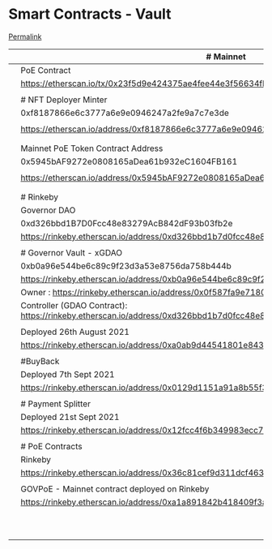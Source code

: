 # Smart Contracts - Vault

[Permalink](broken-reference)

|   | # Mainnet                                                                                                   |
| - | ----------------------------------------------------------------------------------------------------------- |
|   | PoE Contract                                                                                                |
|   | https://etherscan.io/tx/0x23f5d9e424375ae4fee44e3f56634fb47846a9a3f4255f54a3229c34298aa14e                  |
|   |                                                                                                             |
|   | # NFT Deployer Minter                                                                                       |
|   | 0xf8187866e6c3777a6e9e0946247a2fe9a7c7e3de                                                                  |
|   |                                                                                                             |
|   | https://etherscan.io/address/0xf8187866e6c3777a6e9e0946247a2fe9a7c7e3de#code                                |
|   |                                                                                                             |
|   |                                                                                                             |
|   | Mainnet PoE Token Contract Address                                                                          |
|   | 0x5945bAF9272e0808165aDea61b932eC1604FB161                                                                  |
|   |                                                                                                             |
|   | https://etherscan.io/address/0x5945bAF9272e0808165aDea61b932eC1604FB161#code                                |
|   |                                                                                                             |
|   |                                                                                                             |
|   | # Rinkeby                                                                                                   |
|   | Governor DAO                                                                                                |
|   | 0xd326bbd1B7D0Fcc48e83279AcB842dF93b03fb2e                                                                  |
|   | https://rinkeby.etherscan.io/address/0xd326bbd1b7d0fcc48e83279acb842df93b03fb2e                             |
|   |                                                                                                             |
|   | # Governor Vault - xGDAO                                                                                    |
|   | 0xb0a96e544be6c89c9f23d3a53e8756da758b444b                                                                  |
|   | https://rinkeby.etherscan.io/address/0xb0a96e544be6c89c9f23d3a53e8756da758b444b                             |
|   | Owner : https://rinkeby.etherscan.io/address/0x0f587fa9e7180a38c2ed6824c6e5d802e85fa502                     |
|   | Controller (GDAO Contract): https://rinkeby.etherscan.io/address/0xd326bbd1b7d0fcc48e83279acb842df93b03fb2e |
|   |                                                                                                             |
|   | Deployed 26th August 2021                                                                                   |
|   | https://rinkeby.etherscan.io/address/0xa0ab9d44541801e843dd80d11fa9e58b52013b81                             |
|   |                                                                                                             |
|   | #BuyBack                                                                                                    |
|   | Deployed 7th Sept 2021                                                                                      |
|   | https://rinkeby.etherscan.io/address/0x0129d1151a91a8b55f361a30b337c88788f78399                             |
|   |                                                                                                             |
|   | # Payment Splitter                                                                                          |
|   | Deployed 21st Sept 2021                                                                                     |
|   | https://rinkeby.etherscan.io/address/0x12fcc4f6b349983ecc70ecf65045326c1ee47a27                             |
|   |                                                                                                             |
|   | # PoE Contracts                                                                                             |
|   | Rinkeby                                                                                                     |
|   | https://rinkeby.etherscan.io/address/0x36c81cef9d311dcf46391e9cf8a776e9991946a3                             |
|   |                                                                                                             |
|   | GOVPoE - Mainnet contract deployed on Rinkeby                                                               |
|   | https://rinkeby.etherscan.io/address/0xa1a891842b418409f3ac37c90ac2dd04ab895e92#code                        |
|   |                                                                                                             |
|   |                                                                                                             |
|   |                                                                                                             |
|   |                                                                                                             |
|   |                                                                                                             |
|   |                                                                                                             |
|   |                                                                                                             |
|   |                                                                                                             |
|   |                                                                                                             |
|   |                                                                                                             |

